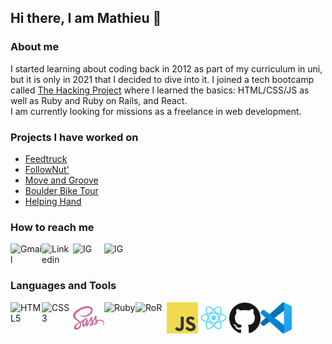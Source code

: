 ## Hi there, I am Mathieu 👋

### About me
I started learning about coding back in 2012 as part of my curriculum in uni, but it is only in 2021 that I decided to dive into it. I joined a tech bootcamp called [The Hacking Project](https://www.thehackingproject.org/) where I learned the basics: HTML/CSS/JS as well as Ruby and Ruby on Rails, and React.
<br>
I am currently looking for missions as a freelance in web development. 


### Projects I have worked on
  - [Feedtruck](https://feedtruck.herokuapp.com/)
  - [FollowNut'](https://follownut.herokuapp.com/)
  - [Move and Groove](https://moove-and-groove.herokuapp.com/)
  - [Boulder Bike Tour](https://co-boulder-bike-tour.herokuapp.com/)
  - [Helping Hand](https://helpping-hand.herokuapp.com/)


### How to reach me
<div>
  <a href="mailto:mathieuyl.paradis@gmail.com" target="_blank">
    <img src="https://camo.githubusercontent.com/4a3dd8d10a27c272fd04b2ce8ed1a130606f95ea6a76b5e19ce8b642faa18c27/68747470733a2f2f6564656e742e6769746875622e696f2f537570657254696e7949636f6e732f696d616765732f7376672f676d61696c2e737667" alt="Gmail" align="left" width="50" height="50">
  </a>
  <a href="https://www.linkedin.com/in/mathieu-p-26593498/" target="_blank">
    <img src="https://camo.githubusercontent.com/c8a9c5b414cd812ad6a97a46c29af67239ddaeae08c41724ff7d945fb4c047e5/68747470733a2f2f6564656e742e6769746875622e696f2f537570657254696e7949636f6e732f696d616765732f7376672f6c696e6b6564696e2e737667" alt="Linkedin" align="left" width="50" height="50">
  </a>
  <a href="https://www.instagram.com/shewingcat/" target="_blank">
    <img src="https://camo.githubusercontent.com/c9dacf0f25a1489fdbc6c0d2b41cda58b77fa210a13a886d6f99e027adfbd358/68747470733a2f2f6564656e742e6769746875622e696f2f537570657254696e7949636f6e732f696d616765732f7376672f696e7374616772616d2e737667" alt="IG" align="left" width="50" height="50">
  </a>
  <a href="https://mathieuparadis.github.io/" target="_blank">
    <img src="https://mathieuparadis.github.io/static/media/logo.e18784bc5a6aa53c093581e6b88069a4.svg" alt="IG" align="left" width="50" height="50">
  </a>
</div>
<br><br>


### Languages and Tools
<div>
  <img src="https://camo.githubusercontent.com/72e5df59529a42423d671ba4c02bfb327d917517bfff18595c5e5dc17a5abece/68747470733a2f2f6564656e742e6769746875622e696f2f537570657254696e7949636f6e732f696d616765732f7376672f68746d6c352e737667" alt="HTML5" align="left" width="50" height="50">
  <img src="https://camo.githubusercontent.com/b788527f604d8e727fcc90d721984125bced85c8a1c9f8da69c6c4a3e51df3c5/68747470733a2f2f6564656e742e6769746875622e696f2f537570657254696e7949636f6e732f696d616765732f7376672f637373332e737667" alt="CSS3" align="left" width="50" height="50">
  <img src="https://raw.githubusercontent.com/github/explore/80688e429a7d4ef2fca1e82350fe8e3517d3494d/topics/sass/sass.png" alt="Sass" align="left" width="50" height="50">
  <img src="https://camo.githubusercontent.com/14665e42619845ffcb8f0f3d211354f572c37294f6ddae75d16a3a818deaefe9/68747470733a2f2f75706c6f61642e77696b696d656469612e6f72672f77696b6970656469612f636f6d6d6f6e732f372f37332f527562795f6c6f676f2e737667" alt="Ruby" align="left" width="50" height="50">
  <img src="https://camo.githubusercontent.com/709cb478838214d8c701c38945aa241c99c6e9a5a663669732a90ef8908eef13/68747470733a2f2f75706c6f61642e77696b696d656469612e6f72672f77696b6970656469612f636f6d6d6f6e732f312f31362f527562795f6f6e5f5261696c732d6c6f676f2e706e67" alt="RoR" align="left" width="50" height="50">
  <img src="https://raw.githubusercontent.com/github/explore/80688e429a7d4ef2fca1e82350fe8e3517d3494d/topics/javascript/javascript.png" alt="JS" align="left" width="50" height="50">
  <img src="https://raw.githubusercontent.com/github/explore/80688e429a7d4ef2fca1e82350fe8e3517d3494d/topics/react/react.png" alt="React" align="left" width="50" height="50">
  <img src="https://raw.githubusercontent.com/github/explore/78df643247d429f6cc873026c0622819ad797942/topics/github/github.png" alt="Git" align="left" width="50" height="50">
  <img src="https://raw.githubusercontent.com/github/explore/80688e429a7d4ef2fca1e82350fe8e3517d3494d/topics/visual-studio-code/visual-studio-code.png" alt="VS Code" align="left" width="50" height="50">
</div>
<br><br>



<!--
**MathieuParadis/MathieuParadis** is a ✨ _special_ ✨ repository because its `README.md` (this file) appears on your GitHub profile.

Here are some ideas to get you started:

- 🔭 I’m currently working on ...
- 🌱 I’m currently learning ...
- 👯 I’m looking to collaborate on ...
- 🤔 I’m looking for help with ...
- 💬 Ask me about ...
- 📫 How to reach me: ...
- 😄 Pronouns: ...
- ⚡ Fun fact: ...
-->
